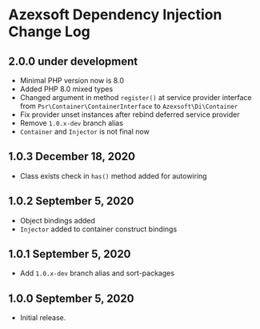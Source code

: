 Azexsoft Dependency Injection Change Log
========================================

2.0.0 under development
-----------------------

- Minimal PHP version now is 8.0
- Added PHP 8.0 mixed types
- Changed argument in method `register()` at service provider interface from `Psr\Container\ContainerInterface` to `Azexsoft\Di\Container`
- Fix provider unset instances after rebind deferred service provider
- Remove `1.0.x-dev` branch alias
- `Container` and `Injector` is not final now

1.0.3 December 18, 2020
-----------------------

- Class exists check in `has()` method added for autowiring

1.0.2 September 5, 2020
-----------------------

- Object bindings added
- `Injector` added to container construct bindings

1.0.1 September 5, 2020
-----------------------

- Add `1.0.x-dev` branch alias and sort-packages

1.0.0 September 5, 2020
-----------------------

- Initial release.
